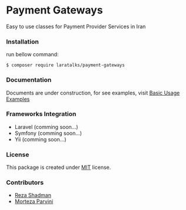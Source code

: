 # Payment Gateways
Easy to use classes for  Payment Provider Services in Iran


### Installation
run bellow command:

```
$ composer require laratalks/payment-gateways
```

### Documentation
Documents are under construction, for see examples, visit [Basic Usage Examples](https://github.com/laratalks/payment-gateways/blob/master/examples/basic.php)

### Frameworks Integration
- Laravel (comming soon...)
- Symfony (comming soon...)
- Yii (comming soon...)

### License
This package is created under [MIT](https://github.com/laratalks/payment-gateways/blob/master/LICENCE) license.

### Contributors
- [Reza Shadman](https://github.com/reshadman)
- [Morteza  Parvini](https://github.com/morilog)

